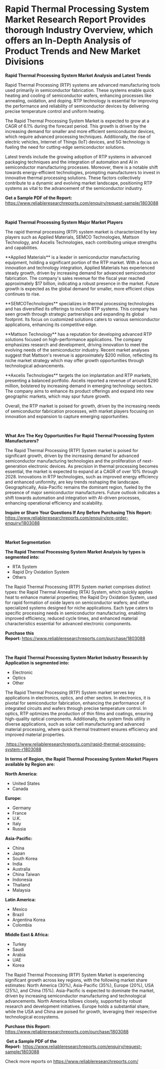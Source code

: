 <p><h1>Rapid Thermal Processing System Market Research Report Provides thorough Industry Overview, which offers an In-Depth Analysis of Product Trends and New Market Divisions</h1></p><p><strong>Rapid Thermal Processing System Market Analysis and Latest Trends</strong></p>
<p><p>Rapid Thermal Processing (RTP) systems are advanced manufacturing tools used primarily in semiconductor fabrication. These systems enable quick heating and cooling of semiconductor wafers, enhancing processes like annealing, oxidation, and doping. RTP technology is essential for improving the performance and reliability of semiconductor devices by delivering precise temperature control and uniform heating. </p><p>The Rapid Thermal Processing System Market is expected to grow at a CAGR of 6.1% during the forecast period. This growth is driven by the increasing demand for smaller and more efficient semiconductor devices, which require advanced processing techniques. Additionally, the rise of electric vehicles, Internet of Things (IoT) devices, and 5G technology is fueling the need for cutting-edge semiconductor solutions. </p><p>Latest trends include the growing adoption of RTP systems in advanced packaging techniques and the integration of automation and AI in semiconductor manufacturing processes. Moreover, there is a notable shift towards energy-efficient technologies, prompting manufacturers to invest in innovative thermal processing solutions. These factors collectively contribute to a dynamic and evolving market landscape, positioning RTP systems as vital to the advancement of the semiconductor industry.</p></p>
<p><strong>Get a Sample PDF of the Report:&nbsp;</strong> <a href="https://www.reliableresearchreports.com/enquiry/request-sample/1803088?utm_campaign=3054&utm_medium=2&utm_source=Github&utm_content=ia&utm_term=10042025&utm_id=rapid-thermal-processing-system">https://www.reliableresearchreports.com/enquiry/request-sample/1803088</a></p>
<p>&nbsp;</p>
<p><strong>Rapid Thermal Processing System Major Market Players</strong></p>
<p><p>The rapid thermal processing (RTP) system market is characterized by key players such as Applied Materials, SEMCO Technologies, Mattson Technology, and Axcelis Technologies, each contributing unique strengths and capabilities. </p><p>**Applied Materials** is a leader in semiconductor manufacturing equipment, holding a significant portion of the RTP market. With a focus on innovation and technology integration, Applied Materials has experienced steady growth, driven by increasing demand for advanced semiconductor fabrication. The company's sales revenue for the fiscal year reached approximately $17 billion, indicating a robust presence in the market. Future growth is expected as the global demand for smaller, more efficient chips continues to rise.</p><p>**SEMCOTechnologies** specializes in thermal processing technologies and has diversified its offerings to include RTP systems. This company has seen growth through strategic partnerships and expanding its global footprint. Its focus on customized solutions caters to various semiconductor applications, enhancing its competitive edge.</p><p>**Mattson Technology** has a reputation for developing advanced RTP solutions focused on high-performance applications. The company emphasizes research and development, driving innovation to meet the evolving needs of the semiconductor industry. Recent market analyses suggest that Mattson's revenue is approximately $200 million, reflecting its niche market strategy which may offer growth opportunities through technological advancements.</p><p>**Axcelis Technologies** targets the ion implantation and RTP markets, presenting a balanced portfolio. Axcelis reported a revenue of around $290 million, bolstered by increasing demand in emerging technology sectors. The company aims to enhance its product offerings and expand into new geographic markets, which may spur future growth.</p><p>Overall, the RTP market is poised for growth, driven by the increasing needs of semiconductor fabrication processes, with market players focusing on innovation and expansion to capture emerging opportunities.</p></p>
<p>&nbsp;</p>
<p><strong>What Are The Key Opportunities For Rapid Thermal Processing System Manufacturers?</strong></p>
<p><p>The Rapid Thermal Processing (RTP) System market is poised for significant growth, driven by the increasing demand for advanced semiconductor manufacturing technologies and the proliferation of next-generation electronic devices. As precision in thermal processing becomes essential, the market is expected to expand at a CAGR of over 10% through 2028. Innovations in RTP technologies, such as improved energy efficiency and enhanced uniformity, are key trends reshaping the landscape. Geographically, Asia-Pacific remains the dominant region, fueled by the presence of major semiconductor manufacturers. Future outlook indicates a shift towards automation and integration with AI-driven processes, enhancing operational efficiency and scalability.</p></p>
<p><strong>Inquire or Share Your Questions If Any Before Purchasing This Report:</strong> <a href="https://www.reliableresearchreports.com/enquiry/pre-order-enquiry/1803088?utm_campaign=3054&utm_medium=2&utm_source=Github&utm_content=ia&utm_term=10042025&utm_id=rapid-thermal-processing-system">https://www.reliableresearchreports.com/enquiry/pre-order-enquiry/1803088</a></p>
<p>&nbsp;</p>
<p><strong>Market Segmentation</strong></p>
<p><strong>The Rapid Thermal Processing System Market Analysis by types is segmented into:</strong></p>
<p><ul><li>RTA System</li><li>Rapid Dry Oxidation System</li><li>Others</li></ul></p>
<p><p>The Rapid Thermal Processing (RTP) System market comprises distinct types: the Rapid Thermal Annealing (RTA) System, which quickly applies heat to enhance material properties; the Rapid Dry Oxidation System, used for rapid formation of oxide layers on semiconductor wafers; and other specialized systems designed for niche applications. Each type caters to specific processing needs in semiconductor manufacturing, enabling improved efficiency, reduced cycle times, and enhanced material characteristics essential for advanced electronic components.</p></p>
<p><strong>Purchase this Report:&nbsp;</strong><a href="https://www.reliableresearchreports.com/purchase/1803088?utm_campaign=3054&utm_medium=2&utm_source=Github&utm_content=ia&utm_term=10042025&utm_id=rapid-thermal-processing-system">https://www.reliableresearchreports.com/purchase/1803088</a></p>
<p>&nbsp;</p>
<p><strong>The Rapid Thermal Processing System Market Industry Research by Application is segmented into:</strong></p>
<p><ul><li>Electronic</li><li>Optics</li><li>Other</li></ul></p>
<p><p>The Rapid Thermal Processing (RTP) System market serves key applications in electronics, optics, and other sectors. In electronics, it is pivotal for semiconductor fabrication, enhancing the performance of integrated circuits and wafers through precise temperature control. In optics, RTP optimizes the production of thin films and coatings, ensuring high-quality optical components. Additionally, the system finds utility in diverse applications, such as solar cell manufacturing and advanced material processing, where quick thermal treatment ensures efficiency and improved material properties.</p></p>
<p><a href="https://www.reliableresearchreports.com/rapid-thermal-processing-system-r1803088?utm_campaign=3054&utm_medium=2&utm_source=Github&utm_content=ia&utm_term=10042025&utm_id=rapid-thermal-processing-system">&nbsp;https://www.reliableresearchreports.com/rapid-thermal-processing-system-r1803088</a></p>
<p><strong>In terms of Region, the Rapid Thermal Processing System Market Players available by Region are:</strong></p>
<p>
    <p> <strong> North America: </strong>
        <ul>
            <li>United States</li>
            <li>Canada</li>
        </ul>
        </p> 
    <p> <strong> Europe: </strong>
        <ul>
            <li>Germany</li>
            <li>France</li>
            <li>U.K.</li>
            <li>Italy</li>
            <li>Russia</li>
        </ul>
        </p> 
    <p> <strong> Asia-Pacific: </strong>
        <ul>
            <li>China</li>
            <li>Japan</li>
            <li>South Korea</li>
            <li>India</li>
            <li>Australia</li>
            <li>China Taiwan</li>
            <li>Indonesia</li>
            <li>Thailand</li>
            <li>Malaysia</li>
        </ul>
        </p> 
    <p> <strong> Latin America: </strong>
        <ul>
            <li>Mexico</li>
            <li>Brazil</li>
            <li>Argentina Korea</li>
            <li>Colombia</li>
        </ul>
        </p> 
    <p> <strong> Middle East & Africa: </strong>
        <ul>
            <li>Turkey</li>
            <li>Saudi</li>
            <li>Arabia</li>
            <li>UAE</li>
            <li>Korea</li>
        </ul>
    </p>
    </p>
<p><p>The Rapid Thermal Processing (RTP) System Market is experiencing significant growth across key regions, with the following market share estimates: North America (30%), Asia-Pacific (35%), Europe (20%), USA (25%), and China (15%). Asia-Pacific is expected to dominate the market, driven by increasing semiconductor manufacturing and technological advancements. North America follows closely, supported by robust research and development initiatives. Europe holds a substantial share, while the USA and China are poised for growth, leveraging their respective technological ecosystems.</p></p>
<p><strong>Purchase this Report: </strong><a href="https://www.reliableresearchreports.com/purchase/1803088?utm_campaign=3054&utm_medium=2&utm_source=Github&utm_content=ia&utm_term=10042025&utm_id=rapid-thermal-processing-system">https://www.reliableresearchreports.com/purchase/1803088</a></p>
<p>&nbsp;<strong>Get a Sample PDF of the Report:&nbsp;&nbsp;</strong><a href="https://www.reliableresearchreports.com/enquiry/request-sample/1803088?utm_campaign=3054&utm_medium=2&utm_source=Github&utm_content=ia&utm_term=10042025&utm_id=rapid-thermal-processing-system">https://www.reliableresearchreports.com/enquiry/request-sample/1803088</a></p>
<p><strong></strong></p>
<p>Check more reports on <a href="https://www.reliableresearchreports.com/?utm_campaign=3054&utm_medium=2&utm_source=Github&utm_content=ia&utm_term=10042025&utm_id=rapid-thermal-processing-system">https://www.reliableresearchreports.com/</a></p>